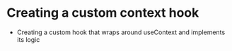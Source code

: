 # Creating a custom context hook
- Creating a custom hook that wraps around useContext and implements its logic
